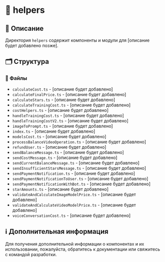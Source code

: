 # 📁 helpers

## 📝 Описание
Директория `helpers` содержит компоненты и модули для [описание будет добавлено позже].

## 🗂️ Структура

### 📄 Файлы

- `calculateCost.ts` - [описание будет добавлено]
- `calculateFinalPrice.ts` - [описание будет добавлено]
- `calculateStars.ts` - [описание будет добавлено]
- `calculateTrainingCost.ts` - [описание будет добавлено]
- `costHelpers.ts` - [описание будет добавлено]
- `handleTrainingCost.ts` - [описание будет добавлено]
- `handleTrainingCostV2.ts` - [описание будет добавлено]
- `imageToPrompt.ts` - [описание будет добавлено]
- `index.ts` - [описание будет добавлено]
- `modelsCost.ts` - [описание будет добавлено]
- `processBalanceVideoOperation.ts` - [описание будет добавлено]
- `refundUser.ts` - [описание будет добавлено]
- `sendBalanceMessage.ts` - [описание будет добавлено]
- `sendCostMessage.ts` - [описание будет добавлено]
- `sendCurrentBalanceMessage.ts` - [описание будет добавлено]
- `sendInsufficientStarsMessage.ts` - [описание будет добавлено]
- `sendPaymentNotification.ts` - [описание будет добавлено]
- `sendPaymentNotificationToUser.ts` - [описание будет добавлено]
- `sendPaymentNotificationWithBot.ts` - [описание будет добавлено]
- `starAmounts.ts` - [описание будет добавлено]
- `validateAndCalculateImageModelPrice.ts` - [описание будет добавлено]
- `validateAndCalculateVideoModelPrice.ts` - [описание будет добавлено]
- `voiceConversationCost.ts` - [описание будет добавлено]

## ℹ️ Дополнительная информация

Для получения дополнительной информации о компонентах и их использовании, пожалуйста, обратитесь к документации или свяжитесь с командой разработки.
